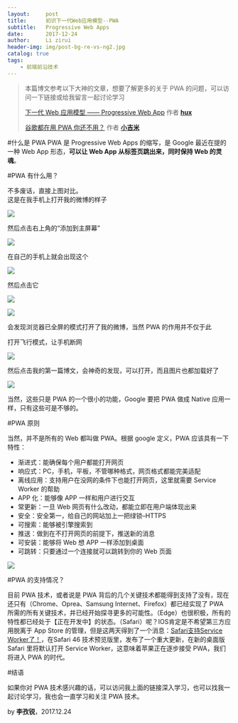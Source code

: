 ```yaml
---
layout:     post
title:      初识下一代Web应用模型--PWA
subtitle:   Progressive Web Apps
date:       2017-12-24
author:     Li zirui
header-img: img/post-bg-re-vs-ng2.jpg
catalog: true
tags:
    - 前端前沿技术
---
```

> 本篇博文参考以下大神的文章，想要了解更多的关于 PWA 的问题，可以访问一下链接或给我留言一起讨论学习
> 
> [下一代 Web 应用模型 —— Progressive Web App](https://huangxuan.me/2017/02/09/nextgen-web-pwa/) 作者 **[hux](https://huangxuan.me/)**
> 
> [谷歌都在用 PWA 你还不用？](https://www.villainhr.com/page/2017/05/31/%E8%B0%B7%E6%AD%8C%E9%83%BD%E5%9C%A8%E7%94%A8%20PWA%20%E4%BD%A0%E8%BF%98%E4%B8%8D%E7%94%A8%EF%BC%9F) 作者 **[小吉米](https://www.villainhr.com/)**

#什么是 PWA
PWA 是 Progressive Web Apps 的缩写，是 Google 最近在提的一种 Web App 形态，**可以让 Web App 从标签页跳出来，同时保持 Web 的灵魂**。

#PWA 有什么用？

不多废话，直接上图对比。  
这是在我手机上打开我的微博的样子  
  
![](https://ws4.sinaimg.cn/large/006tNc79gy1fmrxghy42tj30u01poq6a.jpg)  

然后点击右上角的“添加到主屏幕”

![](https://ws4.sinaimg.cn/large/006tNc79gy1fmrxjq88h0j30u01po0vz.jpg)  

在自己的手机上就会出现这个

![](https://ws3.sinaimg.cn/large/006tNc79gy1fmrxlx68oxj30u01pojsc.jpg)  

然后点击它

![](https://ws2.sinaimg.cn/large/006tNc79gy1fmrxmq9p73j31402a80u3.jpg)

![](https://ws3.sinaimg.cn/large/006tNc79gy1fmrxndm6vhj30u01potc1.jpg)

会发现浏览器已全屏的模式打开了我的微博，当然 PWA 的作用并不仅于此  

打开飞行模式，让手机断网  

![](https://ws2.sinaimg.cn/large/006tNc79gy1fmrxpvvau3j30u01pon0j.jpg)

然后点击我的第一篇博文，会神奇的发现，可以打开，而且图片也都加载好了

![](https://ws3.sinaimg.cn/large/006tNc79gy1fmrxqt4fsoj30u01po415.jpg)

当然，这些只是 PWA 的一个很小的功能，Google 要把 PWA 做成 Native 应用一样，只有这些可是不够的。

#PWA 原则

当然，并不是所有的 Web 都叫做 PWA。根据 google 定义，PWA 应该具有一下特性：
  
* 渐进式：能确保每个用户都能打开网页  
* 响应式：PC，手机，平板，不管哪种格式，网页格式都能完美适配  
* 离线应用：支持用户在没网的条件下也能打开网页，这里就需要 Service Worker 的帮助  
* APP 化：能够像 APP 一样和用户进行交互  
* 常更新：一旦 Web 网页有什么改动，都能立即在用户端体现出来  
* 安全：安全第一，给自己的网站加上一把绿锁–HTTPS  
* 可搜索：能够被引擎搜索到  
* 推送：做到在不打开网页的前提下，推送新的消息  
* 可安装：能够将 Web 想 APP 一样添加到桌面  
* 可跳转：只要通过一个连接就可以跳转到你的 Web 页面  

![](https://ws4.sinaimg.cn/large/006tNc79gy1fmry2alqnej30gw05jmx1.jpg)

#PWA 的支持情况？

目前 PWA 技术，或者说是 PWA 背后的几个关键技术都能得到支持了没有，现在还只有（Chrome、Oprea、Samsung Internet、Firefox）都已经实现了 PWA 所需的所有关键技术，并已经开始探寻更多的可能性。（Edge）也很积极，所有的特性都已经处于【正在开发中】的状态。（Safari）呢？IOS肯定是不希望第三方应用脱离于 App Store 的管理，但是这两天得到了一个消息：[Safari支持Service Worker了！](http://mp.weixin.qq.com/s/gqNjFzRhurLLYTdWjIKpXg)，在Safari 46 技术预览版里，发布了一个重大更新，在新的桌面版 Safari 里将默认打开 Service Worker，这意味着苹果正在逐步接受 PWA，我们将进入 PWA 的时代。

#结语

如果你对 PWA 技术感兴趣的话，可以访问我上面的链接深入学习，也可以找我一起讨论学习，我也会一直学习和关注 PWA 技术。

by **李孜锐**，2017.12.24


























